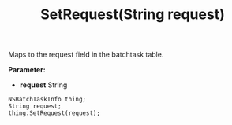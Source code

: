 ﻿---
uid: crmscript_ref_NSBatchTaskInfo_SetRequest
title: SetRequest(String request)
intellisense: NSBatchTaskInfo.SetRequest
keywords: NSBatchTaskInfo, GetRequest
so.topic: reference
---

Maps to the request field in the batchtask table.

**Parameter:** 
 - **request** String

```crmscript
NSBatchTaskInfo thing;
String request;
thing.SetRequest(request);
```

